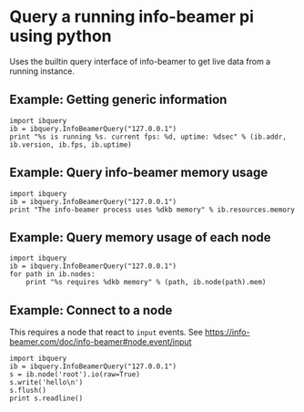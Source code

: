 Query a running info-beamer pi using python
===========================================

Uses the builtin query interface of info-beamer
to get live data from a running instance.

Example: Getting generic information
------------------------------------

    import ibquery
    ib = ibquery.InfoBeamerQuery("127.0.0.1")
    print "%s is running %s. current fps: %d, uptime: %dsec" % (ib.addr, ib.version, ib.fps, ib.uptime)

Example: Query info-beamer memory usage
---------------------------------------

    import ibquery
    ib = ibquery.InfoBeamerQuery("127.0.0.1")
    print "The info-beamer process uses %dkb memory" % ib.resources.memory

Example: Query memory usage of each node
----------------------------------------

    import ibquery
    ib = ibquery.InfoBeamerQuery("127.0.0.1")
    for path in ib.nodes:
        print "%s requires %dkb memory" % (path, ib.node(path).mem)

Example: Connect to a node
--------------------------

This requires a node that react to `input` events. See
https://info-beamer.com/doc/info-beamer#node.event/input

    import ibquery
    ib = ibquery.InfoBeamerQuery("127.0.0.1")
    s = ib.node('root').io(raw=True)
    s.write('hello\n')
    s.flush()
    print s.readline()

